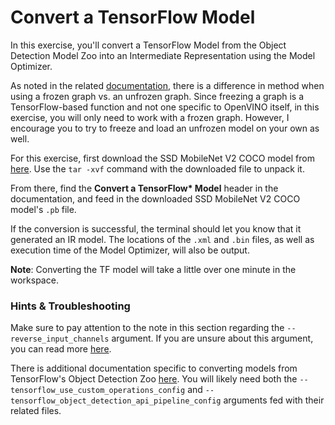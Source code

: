 # Convert a TensorFlow Model

In this exercise, you'll convert a TensorFlow Model from the Object Detection Model Zoo
into an Intermediate Representation using the Model Optimizer.

As noted in the related [documentation](https://docs.openvinotoolkit.org/2019_R3/_docs_MO_DG_prepare_model_convert_model_Convert_Model_From_TensorFlow.html), 
there is a difference in method when using a frozen graph vs. an unfrozen graph. Since
freezing a graph is a TensorFlow-based function and not one specific to OpenVINO itself,
in this exercise, you will only need to work with a frozen graph. However, I encourage you to
try to freeze and load an unfrozen model on your own as well.

For this exercise, first download the SSD MobileNet V2 COCO model from [here](http://download.tensorflow.org/models/object_detection/ssd_mobilenet_v2_coco_2018_03_29.tar.gz). Use the `tar -xvf` 
command with the downloaded file to unpack it.

From there, find the **Convert a TensorFlow\* Model** header in the documentation, and
feed in the downloaded SSD MobileNet V2 COCO model's `.pb` file. 

If the conversion is successful, the terminal should let you know that it generated an IR model.
The locations of the `.xml` and `.bin` files, as well as execution time of the Model Optimizer,
will also be output.

**Note**: Converting the TF model will take a little over one minute in the workspace.

### Hints & Troubleshooting

Make sure to pay attention to the note in this section regarding the 
`--reverse_input_channels` argument. 
If you are unsure about this argument, you can read more [here](https://docs.openvinotoolkit.org/2019_R3/_docs_MO_DG_prepare_model_convert_model_Converting_Model_General.html#when_to_reverse_input_channels).

There is additional documentation specific to converting models from TensorFlow's Object
Detection Zoo [here](https://docs.openvinotoolkit.org/2019_R3/_docs_MO_DG_prepare_model_convert_model_tf_specific_Convert_Object_Detection_API_Models.html).
You will likely need both the `--tensorflow_use_custom_operations_config` and
`--tensorflow_object_detection_api_pipeline_config` arguments fed with their 
related files.

